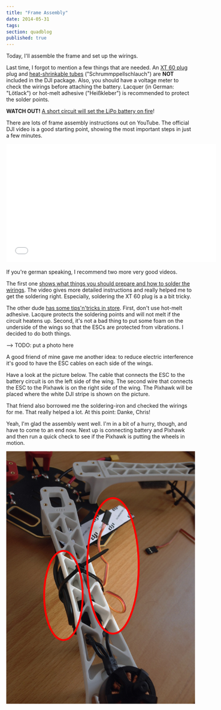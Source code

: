 ```yaml
---
title: "Frame Assembly"
date: 2014-05-31
tags:
section: quadblog
published: true
---
```


Today, I'll assemble the frame and set up the wirings.

Last time, I forgot to mention a few things that are needed. An [XT 60 plug][10] plug
and [heat-shrinkable tubes][11] ("Schrummppellschlauch") are 
**NOT** included in the DJI package. Also, you should have a voltage meter to check
the wirings before attaching the battery. Lacquer (in German: "Lötlack") or hot-melt
adhesive ("Heißkleber") is recommended to protect the solder points.

**WATCH OUT!**
[A short circuit will set the LiPo battery on fire](http://youtu.be/VLMA9J0PtXM)!

There are lots of frame assembly instructions out on YouTube. The official DJI video
is a good starting point, showing the most important steps in just a few minutes.

<iframe width="560" height="315" src="//www.youtube.com/embed/pUTHIL_Xfcc" frameborder="0" allowfullscreen></iframe>

If you're german speaking, I recommend two more very good videos.

The first one
[shows what things you should prepare and how to solder the wirings][2]. The video gives
more detailed instructions and really helped me to get the soldering right. Especially,
soldering the XT 60 plug is a a bit tricky.

The other dude [has some tips'n'tricks in store][3]. First, don't use hot-melt adhesive.
Lacqure protects the soldering points and will not melt if the circuit heatens up.
Second, it's not a bad thing to put some foam on the underside of the wings so that the
ESCs are protected from vibrations. I decided to do both things. 

--> TODO: put a photo here

A good friend of mine gave me another idea: to reduce electric interference it's good
to have the ESC cables on each side of the wings.

Have a look at the picture below.
The cable that connects the ESC to the battery circuit is on the left side of the wing.
The second wire that connects the ESC to the Pixhawk is on the right side of the wing.
The Pixhawk will be placed where the white DJI stripe is shown on the picture.

That friend also borrowed me the soldering-iron and checked the wirings for me. That
really helped a lot. At this point: Danke, Chris!

Yeah, I'm glad the assembly went well. I'm in a bit of a hurry, though, and have to come
to an end now. Next up is connecting battery and Pixhawk and then run a quick check to
see if the Pixhawk is putting the wheels in motion.

![Mounting ESCs on the wings](images/mounting-escs-on-wings.jpg "Mounting ESCs on the wings")


[1]: http://youtu.be/pUTHIL_Xfcc "DJI F450 Setup Demo-Frame Assembly (english)"
[2]: http://youtu.be/OpwBgGllcwg "Frame Assembly Preparations and Soldering, Arthur Konze (german)"
[3]: http://youtu.be/j1uTYKZ7j9s "Frame Assembly Instructions, bunterfisch (german)"
[10]: http://www.conrad.de/ce/de/product/209209/Modelcraft-XT60-Stecker "Modelcraft XT60 Stecker"
[11]: http://www.conrad.de/ce/de/category/SHOP_AREA_110533/Schrumpfschlauch "Schrumpfschlauch"
